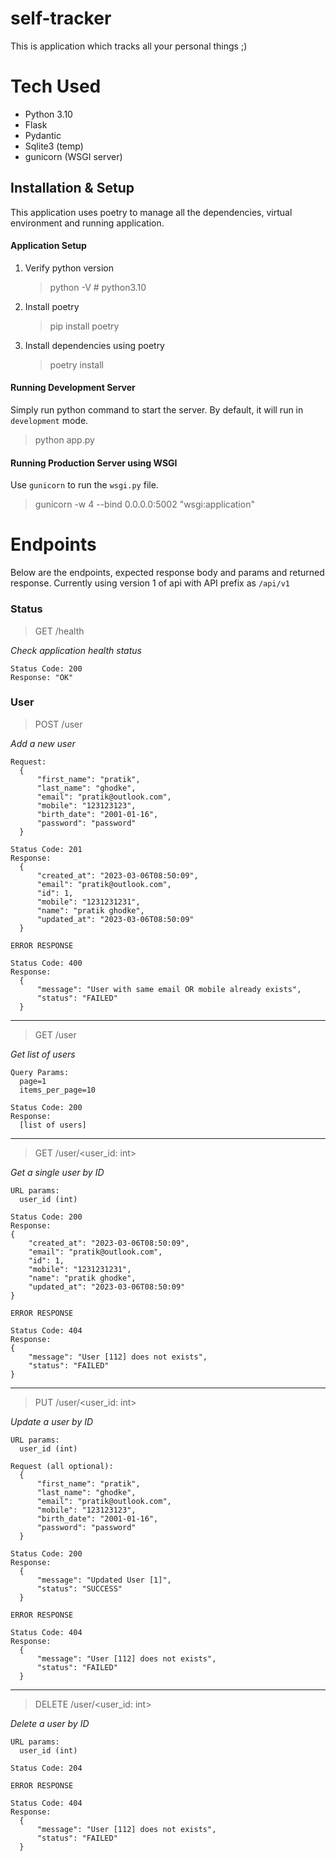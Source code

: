 # self-tracker
This is application which tracks all your personal things ;)

# Tech Used
- Python 3.10
- Flask
- Pydantic
- Sqlite3 (temp)
- gunicorn (WSGI server)

## Installation & Setup
This application uses poetry to manage all the dependencies, virtual environment and running application.

#### Application Setup
1. Verify python version
    > python -V # python3.10

2. Install poetry
    > pip install poetry

3. Install dependencies using poetry
    > poetry install

#### Running Development Server
Simply run python command to start the server. By default, it will run in `development` mode.
> python app.py

#### Running Production Server using WSGI
Use `gunicorn` to run the `wsgi.py` file.
> gunicorn -w 4 --bind 0.0.0.0:5002 "wsgi:application"

# Endpoints
Below are the endpoints, expected response body and params and returned response. Currently using version 1 of api with API prefix as `/api/v1`

### Status
> GET /health

_Check application health status_
```
Status Code: 200
Response: "OK"
```

### User
> POST /user

_Add a new user_
```
Request:
  {
      "first_name": "pratik",
      "last_name": "ghodke",
      "email": "pratik@outlook.com",
      "mobile": "123123123",
      "birth_date": "2001-01-16",
      "password": "password"
  }
```

```
Status Code: 201
Response:
  {
      "created_at": "2023-03-06T08:50:09",
      "email": "pratik@outlook.com",
      "id": 1,
      "mobile": "1231231231",
      "name": "pratik ghodke",
      "updated_at": "2023-03-06T08:50:09"
  }

ERROR RESPONSE

Status Code: 400
Response:
  {
      "message": "User with same email OR mobile already exists",
      "status": "FAILED"
  }
```

<hr>

> GET /user

_Get list of users_
```
Query Params:
  page=1
  items_per_page=10
```
```
Status Code: 200
Response:
  [list of users]
```

<hr>

> GET /user/<user_id: int>

_Get a single user by ID_
```
URL params:
  user_id (int)
```
```
Status Code: 200
Response:
{
    "created_at": "2023-03-06T08:50:09",
    "email": "pratik@outlook.com",
    "id": 1,
    "mobile": "1231231231",
    "name": "pratik ghodke",
    "updated_at": "2023-03-06T08:50:09"
}

ERROR RESPONSE

Status Code: 404
Response:
{
    "message": "User [112] does not exists",
    "status": "FAILED"
}
```

<hr>

> PUT /user/<user_id: int>

_Update a user by ID_
```
URL params:
  user_id (int)

Request (all optional):
  {
      "first_name": "pratik",
      "last_name": "ghodke",
      "email": "pratik@outlook.com",
      "mobile": "123123123",
      "birth_date": "2001-01-16",
      "password": "password"
  }
```

```
Status Code: 200
Response:
  {
      "message": "Updated User [1]",
      "status": "SUCCESS"
  }

ERROR RESPONSE

Status Code: 404
Response:
  {
      "message": "User [112] does not exists",
      "status": "FAILED"
  }
```

<hr>

> DELETE /user/<user_id: int>

_Delete a user by ID_
```
URL params:
  user_id (int)
```

```
Status Code: 204

ERROR RESPONSE

Status Code: 404
Response:
  {
      "message": "User [112] does not exists",
      "status": "FAILED"
  }
```

